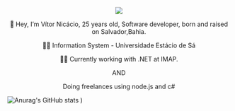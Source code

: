 <p align="center">
  <img src="https://avatars.githubusercontent.com/u/36245538?v=4"></img>
  </p>

<p align="center">
  👋 Hey, I’m Vítor Nicácio, 25 years old, Software developer, born and raised on Salvador,Bahia.
  
</p>
<p align="center">
  👨‍🎓 Information System - Universidade Estácio de Sá
</p>
<p align="center">
  👨‍💻 Currently working with .NET at IMAP.
</p>
<p align="center">
 AND
</p>
<p align="center">
  Doing freelances using node.js and c# 
</p>

![Anurag's GitHub stats](https://github-readme-stats.vercel.app/api?username=nicacio11&count_private=true&show_icons=true&theme=radical)
)
